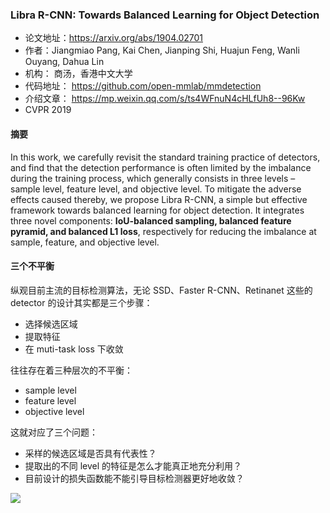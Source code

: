 ### Libra R-CNN: Towards Balanced Learning for Object Detection
- 论文地址：https://arxiv.org/abs/1904.02701
- 作者：Jiangmiao Pang, Kai Chen, Jianping Shi, Huajun Feng, Wanli Ouyang, Dahua Lin
- 机构： 商汤，香港中文大学
- 代码地址： https://github.com/open-mmlab/mmdetection
- 介绍文章： https://mp.weixin.qq.com/s/ts4WFnuN4cHLfUh8--96Kw
- CVPR 2019 

#### 摘要
In this work, we carefully revisit the standard training practice of detectors, and find that the detection performance is often limited by the imbalance during the training process, which generally consists in three levels – sample level, feature level, and objective level. To mitigate the adverse effects caused thereby, we propose Libra R-CNN, a simple but effective framework towards balanced learning for object detection. It integrates three novel components: **IoU-balanced sampling, balanced feature pyramid, and balanced L1 loss**, respectively for reducing the imbalance at sample, feature, and objective level.

#### 三个不平衡
纵观目前主流的目标检测算法，无论 SSD、Faster R-CNN、Retinanet 这些的 detector 的设计其实都是三个步骤： 
- 选择候选区域 
- 提取特征 
- 在 muti-task loss 下收敛 

往往存在着三种层次的不平衡： 
- sample level
- feature level
- objective level 

这就对应了三个问题： 
- 采样的候选区域是否具有代表性？
- 提取出的不同 level 的特征是怎么才能真正地充分利用？
- 目前设计的损失函数能不能引导目标检测器更好地收敛？
<img src='https://mmbiz.qpic.cn/mmbiz_png/VBcD02jFhgl5ow6QwhiaWA11o5WqeMbibod69AnsVNSzU9Ticrk0zQXF2MyxK8UJ3aJicxYoXcibqJSHfQwHib3wf1icg/640?wx_fmt=png&tp=webp&wxfrom=5&wx_lazy=1&wx_co=1' />
